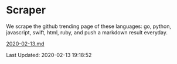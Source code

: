 # Scraper

We scrape the github trending page of these languages: go, python, javascript, swift, html, ruby, and push a markdown result everyday.

[2020-02-13.md](https://github.com/henson/Scraper/blob/master/2020-02-13.md)

Last Updated: 2020-02-13 19:18:52